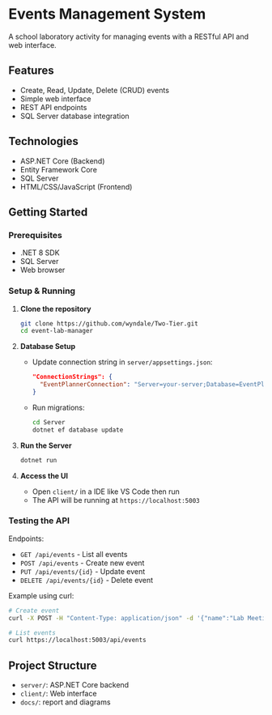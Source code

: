 # Events Management System

A school laboratory activity for managing events with a RESTful API and web interface.

## Features
- Create, Read, Update, Delete (CRUD) events
- Simple web interface
- REST API endpoints
- SQL Server database integration

## Technologies
- ASP.NET Core (Backend)
- Entity Framework Core
- SQL Server
- HTML/CSS/JavaScript (Frontend)

## Getting Started

### Prerequisites
- .NET 8 SDK
- SQL Server
- Web browser

### Setup & Running

1. **Clone the repository**
   ```bash
   git clone https://github.com/wyndale/Two-Tier.git
   cd event-lab-manager
   ```

2. **Database Setup**
   - Update connection string in `server/appsettings.json`:
     ```json
     "ConnectionStrings": {
       "EventPlannerConnection": "Server=your-server;Database=EventPlannerDB;Trusted_Connection=True;"
     }
     ```
   - Run migrations:
     ```bash
     cd Server
     dotnet ef database update
     ```

3. **Run the Server**
   ```bash
   dotnet run
   ```

4. **Access the UI**
   - Open `client/` in a IDE like VS Code then run
   - The API will be running at `https://localhost:5003`

### Testing the API

Endpoints:
- `GET /api/events` - List all events
- `POST /api/events` - Create new event
- `PUT /api/events/{id}` - Update event
- `DELETE /api/events/{id}` - Delete event

Example using curl:
```bash
# Create event
curl -X POST -H "Content-Type: application/json" -d '{"name":"Lab Meeting", "location":"Room 301", "date":"2024-03-15T14:00"}' https://localhost:5003/api/events

# List events
curl https://localhost:5003/api/events
```

## Project Structure
- `server/`: ASP.NET Core backend
- `client/`: Web interface
- `docs/`: report and diagrams